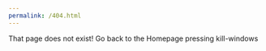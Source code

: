 ```yaml
---
permalink: /404.html
---
```

That page does not exist!
Go back to the Homepage pressing kill-windows

